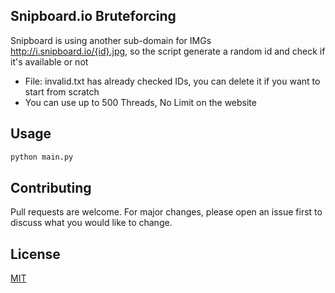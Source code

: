 ## Snipboard.io Bruteforcing

Snipboard is using another sub-domain for IMGs http://i.snipboard.io/{id}.jpg, so the script generate a random id and check if it's available or not

 - File: invalid.txt has already checked IDs, you can delete it if you want to start from scratch
 - You can use up to 500 Threads, No Limit on the website

## Usage

```python
python main.py
```

## Contributing
Pull requests are welcome. For major changes, please open an issue first to discuss what you would like to change.

## License
[MIT](https://choosealicense.com/licenses/mit/)